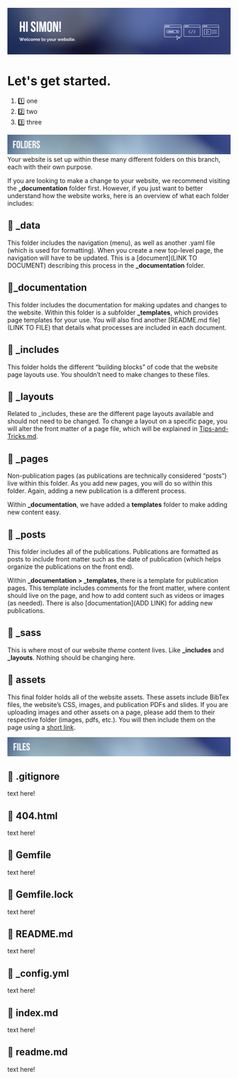 ![Welcome, Simon!](/assets/images/ReadMe/Header.png "Welcome, Simon!")


# Let's get started.

1. :one: one
2. :two: two
3. :three: three


![Folders](/assets/images/ReadMe/Folders.png "Folders")
Your website is set up within these many different folders on this branch, each with their own purpose. 

If you are looking to make a change to your website, we recommend visiting the **_documentation** folder first. However, if you just want to better understand how the website works, here is an overview of what each folder includes: 


## :file_folder: _data 

This folder includes the navigation (menu), as well as another .yaml file (which is used for formatting). When you create a new top-level page, the navigation will have to be updated. This is a [document](LINK TO DOCUMENT) describing this process in the **_documentation** folder. 



## :file_folder:_documentation

This folder includes the documentation for making updates and changes to the website. Within this folder is a subfolder **_templates**, which provides page templates for your use. You will also find another [README.md file](LINK TO FILE) that details what processes are included in each document. 



## :file_folder: _includes

This folder holds the different “building blocks” of code that the website page layouts use. You shouldn’t need to make changes to these files. 



## :file_folder: _layouts

Related to _includes, these are the different page layouts available and should not need to be changed. To change a layout on a specific page, you will alter the front matter of a page file, which will be explained in [Tips-and-Tricks.md](https://github.com/christinamayr/SPJ-Test-Bed/blob/gh-pages/_documentation/Tips-and-Tricks.md).



## :file_folder: _pages

Non-publication pages (as publications are technically considered “posts”) live within this folder.  As you add new pages, you will do so within this folder. Again, adding a new publication is a different process. 

Within **_documentation**, we have added a **templates** folder to make adding new content easy.



## :file_folder: _posts

This folder includes all of the publications. Publications are formatted as posts to include front matter such as the date of publication (which helps organize the publications on the front end). 

Within **_documentation > _templates**, there is a template for publication pages. This template includes comments for the front matter, where content should live on the page, and how to add content such as videos or images (as needed). There is also [documentation](ADD LINK) for adding new publications.



## :file_folder: _sass

This is where most of our website *theme* content lives. Like **_includes** and **_layouts**. Nothing should be changing here. 



## :file_folder: assets

This final folder holds all of the website assets. These assets include BibTex files, the website’s CSS, images, and publication PDFs and slides. If you are uploading images and other assets on a page, please add them to their respective folder (images, pdfs, etc.). You will then include them on the page using a [short link](https://github.com/christinamayr/SPJ-Test-Bed/blob/gh-pages/_documentation/Tips-and-Tricks.md).



![Files](/assets/images/ReadMe/Files.png "Files")

## :page_facing_up: .gitignore

text here!



## :page_facing_up: 404.html

text here!



## :page_facing_up: Gemfile

text here!



## :page_facing_up: Gemfile.lock

text here!



## :page_facing_up: README.md

text here!



## :page_facing_up: _config.yml

text here!



## :page_facing_up: index.md

text here!



## :page_facing_up: readme.md

text here!

